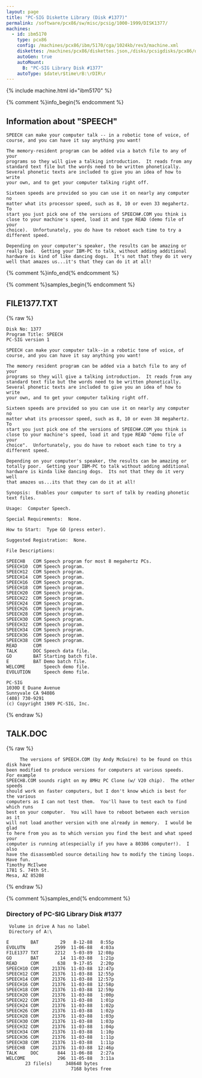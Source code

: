 ```yaml
---
layout: page
title: "PC-SIG Diskette Library (Disk #1377)"
permalink: /software/pcx86/sw/misc/pcsig/1000-1999/DISK1377/
machines:
  - id: ibm5170
    type: pcx86
    config: /machines/pcx86/ibm/5170/cga/1024kb/rev3/machine.xml
    diskettes: /machines/pcx86/diskettes.json,/disks/pcsigdisks/pcx86/diskettes.json
    autoGen: true
    autoMount:
      B: "PC-SIG Library Disk #1377"
    autoType: $date\r$time\rB:\rDIR\r
---
```


{% include machine.html id="ibm5170" %}

{% comment %}info_begin{% endcomment %}

## Information about "SPEECH"

    SPEECH can make your computer talk -- in a robotic tone of voice, of
    course, and you can have it say anything you want!
    
    The memory-resident program can be added via a batch file to any of your
    programs so they will give a talking introduction.  It reads from any
    standard text file but the words need to be written phonetically.
    Several phonetic texts are included to give you an idea of how to write
    your own, and to get your computer talking right off.
    
    Sixteen speeds are provided so you can use it on nearly any computer no
    matter what its processor speed, such as 8, 10 or even 33 megahertz.  To
    start you just pick one of the versions of SPEECH#.COM you think is
    close to your machine's speed, load it and type READ (demo file of your
    choice).  Unfortunately, you do have to reboot each time to try a
    different speed.
    
    Depending on your computer's speaker, the results can be amazing or
    really bad.  Getting your IBM-PC to talk, without adding additional
    hardware is kind of like dancing dogs.  It's not that they do it very
    well that amazes us...it's that they can do it at all!
{% comment %}info_end{% endcomment %}

{% comment %}samples_begin{% endcomment %}

## FILE1377.TXT

{% raw %}
```
Disk No: 1377
Program Title: SPEECH
PC-SIG version 1

SPEECH can make your computer talk--in a robotic tone of voice, of
course, and you can have it say anything you want!

The memory resident program can be added via a batch file to any of your
programs so they will give a talking introduction.  It reads from any
standard text file but the words need to be written phonetically.
Several phonetic texts are included to give you an idea of how to write
your own, and to get your computer talking right off.

Sixteen speeds are provided so you can use it on nearly any computer no
matter what its processor speed, such as 8, 10 or even 38 megahertz.  To
start you just pick one of the versions of SPEECH#.COM you think is
close to your machine's speed, load it and type READ "demo file of your
choice".  Unfortunately, you do have to reboot each time to try a
different speed.

Depending on your computer's speaker, the results can be amazing or
totally poor.  Getting your IBM-PC to talk without adding additional
hardware is kinda like dancing dogs.  Its not that they do it very well
that amazes us...its that they can do it at all!

Synopsis:  Enables your computer to sort of talk by reading phonetic
text files.

Usage:  Computer Speech.

Special Requirements:  None.

How to Start:  Type GO (press enter).

Suggested Registration:  None.

File Descriptions:

SPEECH8   COM Speech program for most 8 megahertz PCs.
SPEECH10  COM Speech program.
SPEECH12  COM Speech program.
SPEECH14  COM Speech program.
SPEECH16  COM Speech program.
SPEECH18  COM Speech program.
SPEECH20  COM Speech program.
SPEECH22  COM Speech program.
SPEECH24  COM Speech program.
SPEECH26  COM Speech program.
SPEECH28  COM Speech program.
SPEECH30  COM Speech program.
SPEECH32  COM Speech program.
SPEECH34  COM Speech program.
SPEECH36  COM Speech program.
SPEECH38  COM Speech program.
READ      COM
TALK      DOC Speech data file.
GO        BAT Starting batch file.
E         BAT Demo batch file.
WELCOME       Speech demo file.
EVOLUTION     Speech demo file.

PC-SIG
1030D E Duane Avenue
Sunnyvale CA 94086
(408) 730-9291
(c) Copyright 1989 PC-SIG, Inc.

```
{% endraw %}

## TALK.DOC

{% raw %}
```
     The versions of SPEECH.COM (by Andy McGuire) to be found on this disk have 
been modified to produce versions for computers at various speeds.  For example
SPEECH8.COM sounds right on my 8MHz PC Clone (w/ V20 chip).  The other speeds
should work on faster computers, but I don't know which is best for the various
computers as I can not test them.  You'll have to test each to find which runs
best on your computer.  You will have to reboot between each version as it    
will not load another version with one already in memory.  I would be glad
to here from you as to which version you find the best and what speed your
computer is running at(especially if you have a 80386 computer!).  I also
have the disassembled source detailing how to modify the timing loops.
Have fun.
Timothy McIlwee
1781 S. 74th St.
Mesa, AZ 85208
```
{% endraw %}

{% comment %}samples_end{% endcomment %}

### Directory of PC-SIG Library Disk #1377

     Volume in drive A has no label
     Directory of A:\

    E        BAT        29   8-12-88   8:55p
    EVOLUTN           2599  11-06-88   4:03a
    FILE1377 TXT      2212   5-03-89  12:08p
    GO       BAT        14  11-03-88   1:21p
    READ     COM       638   9-17-85   2:20p
    SPEECH10 COM     21376  11-03-88  12:47p
    SPEECH12 COM     21376  11-03-88  12:55p
    SPEECH14 COM     21376  11-03-88  12:57p
    SPEECH16 COM     21376  11-03-88  12:58p
    SPEECH18 COM     21376  11-03-88  12:59p
    SPEECH20 COM     21376  11-03-88   1:00p
    SPEECH22 COM     21376  11-03-88   1:01p
    SPEECH24 COM     21376  11-03-88   1:02p
    SPEECH26 COM     21376  11-03-88   1:02p
    SPEECH28 COM     21376  11-03-88   1:03p
    SPEECH30 COM     21376  11-03-88   1:03p
    SPEECH32 COM     21376  11-03-88   1:04p
    SPEECH34 COM     21376  11-03-88   1:10p
    SPEECH36 COM     21376  11-03-88   1:11p
    SPEECH38 COM     21376  11-03-88   1:11p
    SPEECH8  COM     21376  11-03-88  12:46p
    TALK     DOC       844  11-06-88   2:27a
    WELCOME            296  11-05-88   3:11a
           23 file(s)     348648 bytes
                            7168 bytes free
